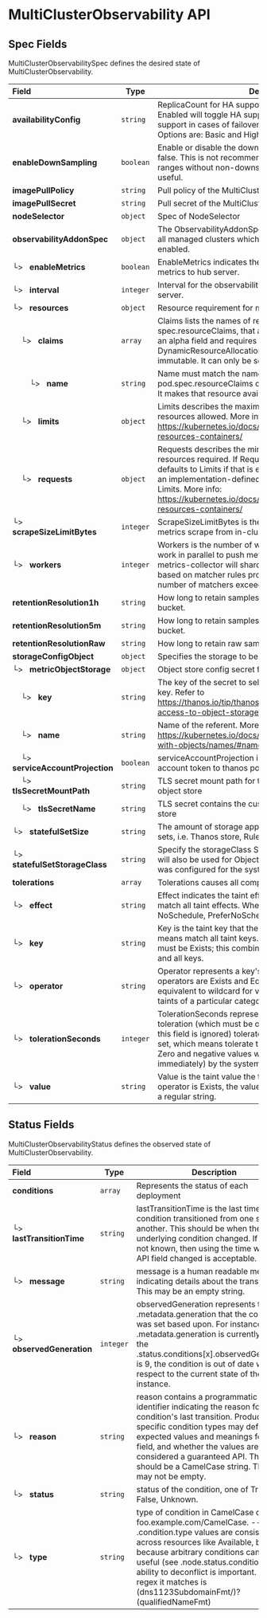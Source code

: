 # MultiClusterObservability API

## Spec Fields

MultiClusterObservabilitySpec defines the desired state of MultiClusterObservability.

| Field | Type | Description | Validations |
|:---|---|---|---|
|  **availabilityConfig** | `string` | ReplicaCount for HA support. Does not affect data stores. Enabled will toggle HA support. This will provide better support in cases of failover but consumes more resources. Options are: Basic and High (default). | N/A |
|  **enableDownSampling** | `boolean` | Enable or disable the downsample. The default value is false. This is not recommended as querying long time ranges without non-downsampled data is not efficient and useful. | N/A |
|  **imagePullPolicy** | `string` | Pull policy of the MultiClusterObservability images | N/A |
|  **imagePullSecret** | `string` | Pull secret of the MultiClusterObservability images | N/A |
|  **nodeSelector** | `object` | Spec of NodeSelector | N/A |
|  **observabilityAddonSpec** | `object` | The ObservabilityAddonSpec defines the global settings for all managed clusters which have observability add-on enabled. | N/A |
| └>&nbsp;&nbsp; **enableMetrics** | `boolean` | EnableMetrics indicates the observability addon push metrics to hub server. | N/A |
| └>&nbsp;&nbsp; **interval** | `integer` | Interval for the observability addon push metrics to hub server. | `Minimum=15`<br>`Maximum=3600` |
| └>&nbsp;&nbsp; **resources** | `object` | Resource requirement for metrics-collector | N/A |
| &nbsp;&nbsp;&nbsp;&nbsp;└>&nbsp;&nbsp; **claims** | `array` | Claims lists the names of resources, defined in spec.resourceClaims, that are used by this container. This is an alpha field and requires enabling the DynamicResourceAllocation feature gate. This field is immutable. It can only be set for containers. | N/A |
| &nbsp;&nbsp;&nbsp;&nbsp;&nbsp;&nbsp;&nbsp;&nbsp;└>&nbsp;&nbsp; **name** | `string` | Name must match the name of one entry in pod.spec.resourceClaims of the Pod where this field is used. It makes that resource available inside a container. | N/A |
| &nbsp;&nbsp;&nbsp;&nbsp;└>&nbsp;&nbsp; **limits** | `object` | Limits describes the maximum amount of compute resources allowed. More info: https://kubernetes.io/docs/concepts/configuration/manage-resources-containers/ | N/A |
| &nbsp;&nbsp;&nbsp;&nbsp;└>&nbsp;&nbsp; **requests** | `object` | Requests describes the minimum amount of compute resources required. If Requests is omitted for a container, it defaults to Limits if that is explicitly specified, otherwise to an implementation-defined value. Requests cannot exceed Limits. More info: https://kubernetes.io/docs/concepts/configuration/manage-resources-containers/ | N/A |
| └>&nbsp;&nbsp; **scrapeSizeLimitBytes** | `integer` | ScrapeSizeLimitBytes is the max size in bytes for a single metrics scrape from in-cluster Prometheus. Default is 1 GiB. | N/A |
| └>&nbsp;&nbsp; **workers** | `integer` | Workers is the number of workers in metrics-collector that work in parallel to push metrics to hub server. If set to > 1, metrics-collector will shard /federate calls to Prometheus, based on matcher rules provided by allowlist. Ensure that number of matchers exceeds number of workers. | `Minimum=1` |
|  **retentionResolution1h** | `string` | How long to retain samples of resolution 2 (1 hour) in bucket. | N/A |
|  **retentionResolution5m** | `string` | How long to retain samples of resolution 1 (5 minutes) in bucket. | N/A |
|  **retentionResolutionRaw** | `string` | How long to retain raw samples in a bucket. | N/A |
|  **storageConfigObject** | `object` | Specifies the storage to be used by Observability | N/A |
| └>&nbsp;&nbsp; **metricObjectStorage** | `object` | Object store config secret for metrics | N/A |
| &nbsp;&nbsp;&nbsp;&nbsp;└>&nbsp;&nbsp; **key** | `string` | The key of the secret to select from. Must be a valid secret key. Refer to https://thanos.io/tip/thanos/storage.md/#configuring-access-to-object-storage for a valid content of key. | N/A |
| &nbsp;&nbsp;&nbsp;&nbsp;└>&nbsp;&nbsp; **name** | `string` | Name of the referent. More info: https://kubernetes.io/docs/concepts/overview/working-with-objects/names/#names | N/A |
| &nbsp;&nbsp;&nbsp;&nbsp;└>&nbsp;&nbsp; **serviceAccountProjection** | `boolean` | serviceAccountProjection indicates whether mount service account token to thanos pods. Default is false. | N/A |
| &nbsp;&nbsp;&nbsp;&nbsp;└>&nbsp;&nbsp; **tlsSecretMountPath** | `string` | TLS secret mount path for the custom certificate for the object store | N/A |
| &nbsp;&nbsp;&nbsp;&nbsp;└>&nbsp;&nbsp; **tlsSecretName** | `string` | TLS secret contains the custom certificate for the object store | N/A |
| └>&nbsp;&nbsp; **statefulSetSize** | `string` | The amount of storage applied to the Observability stateful sets, i.e. Thanos store, Rule, compact and receiver. | N/A |
| └>&nbsp;&nbsp; **statefulSetStorageClass** | `string` | 	Specify the storageClass Stateful Sets. This storage class will also be used for Object Storage if MetricObjectStorage was configured for the system to create the storage. | N/A |
|  **tolerations** | `array` | Tolerations causes all components to tolerate any taints. | N/A |
| └>&nbsp;&nbsp; **effect** | `string` | Effect indicates the taint effect to match. Empty means match all taint effects. When specified, allowed values are NoSchedule, PreferNoSchedule and NoExecute. | N/A |
| └>&nbsp;&nbsp; **key** | `string` | Key is the taint key that the toleration applies to. Empty means match all taint keys. If the key is empty, operator must be Exists; this combination means to match all values and all keys. | N/A |
| └>&nbsp;&nbsp; **operator** | `string` | Operator represents a key's relationship to the value. Valid operators are Exists and Equal. Defaults to Equal. Exists is equivalent to wildcard for value, so that a pod can tolerate all taints of a particular category. | N/A |
| └>&nbsp;&nbsp; **tolerationSeconds** | `integer` | TolerationSeconds represents the period of time the toleration (which must be of effect NoExecute, otherwise this field is ignored) tolerates the taint. By default, it is not set, which means tolerate the taint forever (do not evict). Zero and negative values will be treated as 0 (evict immediately) by the system. | N/A |
| └>&nbsp;&nbsp; **value** | `string` | Value is the taint value the toleration matches to. If the operator is Exists, the value should be empty, otherwise just a regular string. | N/A |
## Status Fields

MultiClusterObservabilityStatus defines the observed state of MultiClusterObservability.

| Field | Type | Description | Validations |
|:---|---|---|---|
|  **conditions** | `array` | Represents the status of each deployment | N/A |
| └>&nbsp;&nbsp; **lastTransitionTime** | `string` | lastTransitionTime is the last time the condition transitioned from one status to another. This should be when the underlying condition changed.  If that is not known, then using the time when the API field changed is acceptable. | N/A |
| └>&nbsp;&nbsp; **message** | `string` | message is a human readable message indicating details about the transition. This may be an empty string. | N/A |
| └>&nbsp;&nbsp; **observedGeneration** | `integer` | observedGeneration represents the .metadata.generation that the condition was set based upon. For instance, if .metadata.generation is currently 12, but the .status.conditions[x].observedGeneration is 9, the condition is out of date with respect to the current state of the instance. | `Minimum=0` |
| └>&nbsp;&nbsp; **reason** | `string` | reason contains a programmatic identifier indicating the reason for the condition's last transition. Producers of specific condition types may define expected values and meanings for this field, and whether the values are considered a guaranteed API. The value should be a CamelCase string. This field may not be empty. | `Pattern=^[A-Za-z]([A-Za-z0-9_,:]*[A-Za-z0-9_])?$` |
| └>&nbsp;&nbsp; **status** | `string` | status of the condition, one of True, False, Unknown. | N/A |
| └>&nbsp;&nbsp; **type** | `string` | type of condition in CamelCase or in foo.example.com/CamelCase. --- Many .condition.type values are consistent across resources like Available, but because arbitrary conditions can be useful (see .node.status.conditions), the ability to deconflict is important. The regex it matches is (dns1123SubdomainFmt/)?(qualifiedNameFmt) | `Pattern=^([a-z0-9]([-a-z0-9]*[a-z0-9])?(\.[a-z0-9]([-a-z0-9]*[a-z0-9])?)*/)?(([A-Za-z0-9][-A-Za-z0-9_.]*)?[A-Za-z0-9])$` |
